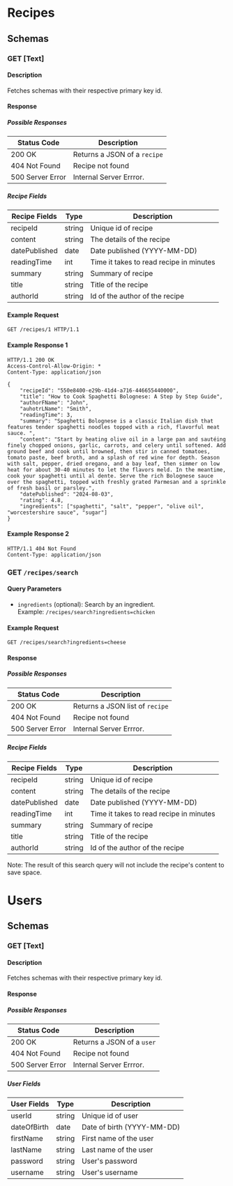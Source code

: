 # Recipes

## Schemas

### GET [Text]

#### Description
Fetches schemas with their respective primary key id.

#### Response
##### Possible Responses
| Status Code             | Description                             |
|-------------------------|-----------------------------------------|
| 200 OK                  | Returns a JSON of a `recipe`            |
| 404 Not Found           | Recipe not found                        |
| 500 Server Error        | Internal Server Errror.                 |

##### Recipe Fields
| Recipe Fields            | Type   | Description                          |
|--------------------------|--------|--------------------------------------|
| recipeId                 | string | Unique id of recipe                  |
| content                  | string | The details of the recipe            |
| datePublished            | date   | Date published (YYYY-MM-DD)    |
| readingTime              | int    | Time it takes to read recipe in minutes        |
| summary                  | string | Summary of recipe                    |
| title                    | string | Title of the recipe       |
| authorId                 | string | Id of the author of the recipe         |

#### Example Request
```
GET /recipes/1 HTTP/1.1
```

#### Example Response 1
```
HTTP/1.1 200 OK
Access-Control-Allow-Origin: *
Content-Type: application/json

{
    "recipeId": "550e8400-e29b-41d4-a716-446655440000",
    "title": "How to Cook Spaghetti Bolognese: A Step by Step Guide",
    "authorFName": "John",
    "auhotrLName": "Smith",
    "readingTime": 3,
    "summary": "Spaghetti Bolognese is a classic Italian dish that features tender spaghetti noodles topped with a rich, flavorful meat sauce. ",
    "content": "Start by heating olive oil in a large pan and sautéing finely chopped onions, garlic, carrots, and celery until softened. Add ground beef and cook until browned, then stir in canned tomatoes, tomato paste, beef broth, and a splash of red wine for depth. Season with salt, pepper, dried oregano, and a bay leaf, then simmer on low heat for about 30-40 minutes to let the flavors meld. In the meantime, cook your spaghetti until al dente. Serve the rich Bolognese sauce over the spaghetti, topped with freshly grated Parmesan and a sprinkle of fresh basil or parsley.",
    "datePublished": "2024-08-03",
    "rating": 4.8,
    "ingredients": ["spaghetti", "salt", "pepper", "olive oil", "worcestershire sauce", "sugar"]
}
```

#### Example Response 2
```
HTTP/1.1 404 Not Found
Content-Type: application/json
```

### GET `/recipes/search`

#### Query Parameters
- `ingredients` (optional): Search by an ingredient.   
  Example: `/recipes/search?ingredients=chicken`

#### Example Request
`GET /recipes/search?ingredients=cheese`

#### Response
##### Possible Responses
| Status Code             | Description                             |
|-------------------------|-----------------------------------------|
| 200 OK                  | Returns a JSON list of `recipe`         |
| 404 Not Found           | Recipe not found                        |
| 500 Server Error        | Internal Server Errror.                 |

##### Recipe Fields
| Recipe Fields            | Type   | Description                          |
|--------------------------|--------|--------------------------------------|
| recipeId                 | string | Unique id of recipe                  |
| content                  | string | The details of the recipe            |
| datePublished            | date   | Date published (YYYY-MM-DD)    |
| readingTime              | int    | Time it takes to read recipe in minutes        |
| summary                  | string | Summary of recipe                    |
| title                    | string | Title of the recipe       |
| authorId                 | string | Id of the author of the recipe         |

Note: The result of this search query will not include the recipe's content to save space.


# Users

## Schemas

### GET [Text]

#### Description
Fetches schemas with their respective primary key id.

#### Response
##### Possible Responses
| Status Code             | Description                             |
|-------------------------|-----------------------------------------|
| 200 OK                  | Returns a JSON of a `user`            |
| 404 Not Found           | Recipe not found                        |
| 500 Server Error        | Internal Server Errror.                 |

##### User Fields
| User Fields            | Type   | Description                          |
|--------------------------|--------|--------------------------------------|
| userId                 | string | Unique id of user                  |
| dateOfBirth            | date   | Date of birth (YYYY-MM-DD)    |
| firstName              | string    | First name of the user        |
| lastName               | string | Last name of the user                    |
| password               | string | User's password       |
| username               | string | User's username         |
